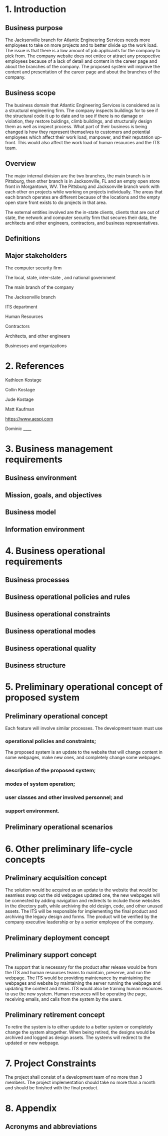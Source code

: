 # 1. Introduction
## Business purpose
The Jacksonville branch for Atlantic Engineering Services needs more employees to take on more projects and to better divide up the work load. The issue is that there is a low amount of job applicants for the company to pick from. The company website does not entice or attract any prospective employees because of a lack of detail and content in the career page and about the branches of the company. The proposed system will improve the content and presentation of the career page and about the branches of the company.

## Business scope
The business domain that Atlantic Engineering Services is considered as is a structural engineering firm. The company inspects buildings for to see if the structural code it up to date and to see if there is no damage or violation, they restore buldings, climb buildings, and structurally design them as well as inspect process. What part of their business is being changed is how they represent themselves to customers and potential employees which affect their work load, manpower, and their reputation up-front. This would also affect the work load of human resources and the ITS team.

## Overview
The major internal division are the two branches, the main branch is in Pittsburg, then other branch is in Jacksonville, FL and an empty open store front in Morgantown, WV. The Pittsburg and Jacksonville branch work with each other on projects while working on projects individually. The areas that each branch operates are different because of the locations and the empty open store front exists to do projects in that area. 

The external entities involved are the in-state clients, clients that are out of state, the network and computer security firm that secures their data, the architects and other engineers, contractors, and business representatives.

## Definitions 

## Major stakeholders

The computer security firm

The local, state, inter-state , and national government

The main branch of the company

The Jacksonville branch

ITS department

Human Resources

Contractors

Architects, and other engineers

Businesses and organizations


# 2. References

Kathleen Kostage

Collin Kostage

Jude Kostage

Matt Kaufman

https://www.aespj.com

Dominic ____


# 3. Business management requirements
## Business environment

## Mission, goals, and objectives

## Business model

## Information environment

# 4. Business operational requirements
## Business processes

## Business operational policies and rules

## Business operational constraints

## Business operational modes

## Business operational quality

## Business structure

# 5. Preliminary operational concept of proposed system

## Preliminary operational concept
Each feature will involve similar processes. The development team must use

### operational policies and constraints;
The proposed system is an update to the website that will change content in some webpages, make new ones, and completely change some webpages.  

### description of the proposed system;

### modes of system operation;

### user classes and other involved personnel; and

### support environment.

## Preliminary operational scenarios

# 6. Other preliminary life-cycle concepts

## Preliminary acquisition concept
The solution would be acquired as an update to the website that would be seamless swap out the old webpages updated one, the new webpages will be connected by adding navigation and redirects to include those websites in the directory path, while archiving the old design, code, and other unused assets. The ITS will be responsible for implementing the final product and archiving the legacy design and forms. The product will be verified by the company executive leadership or by a senior employee of the company. 

## Preliminary deployment concept

## Preliminary support concept
The support that is necessary for the product after release would be from the ITS and human resources teams to maintain, preserve, and run the webpage. The ITS would be providing maintenance by maintaining the webpages and website by maintaining the server running the webpage and updating the content and items. ITS would also be training human resources to use the new system. Human resources will be operating the page, receiving emails, and calls from the system by the users. 

## Preliminary retirement concept
To retire the system is to either update to a better system or completely change the system altogether. When being retired, the designs would be archived and logged as design assets. The systems will redirect to the updated or new webpage.


# 7. Project Constraints
The project shall consist of a development team of no more than 3 members. The project implementation should take no more than a month and should be finished with the final product. 

# 8. Appendix

## Acronyms and abbreviations

